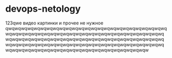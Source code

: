 # devops-netology
123qwe
видео
картинки
и прочее не нужное
qwqwqwqwqwqwqwqwqwqwqwqwqwqwqwqwqwqwqwqwqwqwqwqwqwqwqwqwqwqwqwqwqwqwqwqwqwqwqwqwqwqwqwqwqwqwqwqwqwqwqwqwqwqwqwqwqwqwqwqwqwqwqwqwqwqwqwqwqwqwqwqwqwqwqwqwqwqwqwqwqwqwqwqwqwqwqwqwqwqwqwqwqwqwqwqwqwqwqwqwqwqwqwqwqwqwqwqwqwqwqwqwqwqwqwqwqwqwqwqwqwqwqw
